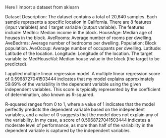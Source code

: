 Here I import a  dataset from sklearn

Dataset Description:
The dataset contains a total of 20,640 samples.
Each sample represents a specific location in California.
There are 8 features (input variables) and 1 target variable (output variable).
The features include:
MedInc: Median income in the block.
HouseAge: Median age of houses in the block.
AveRooms: Average number of rooms per dwelling.
AveBedrms: Average number of bedrooms per dwelling.
Population: Block population.
AveOccup: Average number of occupants per dwelling.
Latitude: Latitude of the location.
Longitude: Longitude of the location.
The target variable is:
MedHouseVal: Median house value in the block (the target to be predicted).

I applied multiple linear regression model. 
A multiple linear regression score of 0.5968727041503444 indicates that my model explains approximately 59.69% of the 
variability in the dependent variable using the given independent variables. 
This score is typically represented by the coefficient of determination, also known as R-squared.

R-squared ranges from 0 to 1, where a value of 1 indicates that the model perfectly predicts the dependent variable
based on the independent variables, and a value of 0 suggests that the model does not explain any of the variability.
In my case, a score of 0.5968727041503444 indicates a moderate level of performance, 
as more than half of the variability in the dependent variable is captured by the independent variables.


